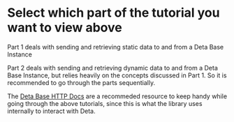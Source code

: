 # Select which part of the tutorial you want to view above

Part 1 deals with sending and retrieving static data to and from a Deta Base Instance

Part 2 deals with sending and retrieving dynamic data to and from a Deta Base Instance, but relies heavily on the concepts discussed in Part 1. So it is recommended to go through the parts sequentially.

The [Deta Base HTTP Docs](https://docs.deta.sh/docs/base/http/) are a recommeded resource to keep handy while going through the above tutorials, since this is what the library uses internally to interact with Deta.